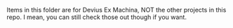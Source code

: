 Items in this folder are for Devius Ex Machina, NOT the other projects in this repo. I mean, you can still check those out though if you want.
